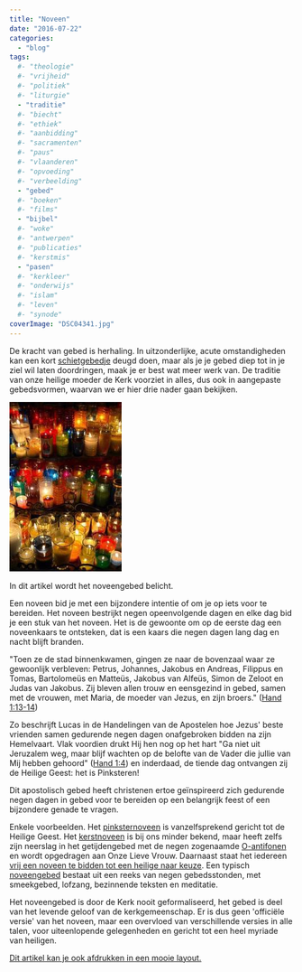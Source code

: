 ```yaml
---
title: "Noveen"
date: "2016-07-22"
categories: 
  - "blog"
tags:
  #- "theologie"
  #- "vrijheid"
  #- "politiek"
  #- "liturgie"
  - "traditie"
  #- "biecht"
  #- "ethiek"
  #- "aanbidding"
  #- "sacramenten"
  #- "paus"
  #- "vlaanderen"
  #- "opvoeding"
  #- "verbeelding"
  - "gebed"
  #- "boeken"
  #- "films"
  - "bijbel"
  #- "woke"
  #- "antwerpen"
  #- "publicaties"
  #- "kerstmis"
  - "pasen"
  #- "kerkleer"
  #- "onderwijs"
  #- "islam"
  #- "leven"
  #- "synode"
coverImage: "DSC04341.jpg"
---
```


De kracht van gebed is herhaling. In uitzonderlijke, acute omstandigheden kan een kort [schietgebedje](http://www.geestvangebed.nl/index.php?option=com_content&task=view&id=128&Itemid=41) deugd doen, maar als je je gebed diep tot in je ziel wil laten doordringen, maak je er best wat meer werk van. De traditie van onze heilige moeder de Kerk voorziet in alles, dus ook in aangepaste gebedsvormen, waarvan we er hier drie nader gaan bekijken.

![church-candles](images/church-candles-199x300.jpg)

In dit artikel wordt het noveengebed belicht.

Een noveen bid je met een bijzondere intentie of om je op iets voor te bereiden. Het noveen bestrijkt negen opeenvolgende dagen en elke dag bid je een stuk van het noveen. Het is de gewoonte om op de eerste dag een noveenkaars te ontsteken, dat is een kaars die negen dagen lang dag en nacht blijft branden.

"Toen ze de stad binnenkwamen, gingen ze naar de bovenzaal waar ze gewoonlijk verbleven: Petrus, Johannes, Jakobus en Andreas, Filippus en Tomas, Bartolomeüs en Matteüs, Jakobus van Alfeüs, Simon de Zeloot en Judas van Jakobus. Zij bleven allen trouw en eensgezind in gebed, samen met de vrouwen, met Maria, de moeder van Jezus, en zijn broers." ([Hand 1:13-14](http://www.willibrordbijbel.nl/index.php?p=page&i=67761,67774))

Zo beschrijft Lucas in de Handelingen van de Apostelen hoe Jezus' beste vrienden samen gedurende negen dagen onafgebroken bidden na zijn Hemelvaart. Vlak voordien drukt Hij hen nog op het hart "Ga niet uit Jeruzalem weg, maar blijf wachten op de belofte van de Vader die jullie van Mij hebben gehoord" ([Hand 1:4](http://www.willibrordbijbel.nl/index.php?p=page&i=67761,67774)) en inderdaad, de tiende dag ontvangen zij de Heilige Geest: het is Pinksteren!

Dit apostolisch gebed heeft christenen ertoe geïnspireerd zich gedurende negen dagen in gebed voor te bereiden op een belangrijk feest of een bijzondere genade te vragen.

Enkele voorbeelden. Het [pinksternoveen](http://gebeden-site.jouwweb.nl/novenen/pinksternoveen-1) is vanzelfsprekend gericht tot de Heilige Geest. Het [kerstnoveen](http://gebeden-site.jouwweb.nl/novenen/kerstnoveen-voor-de-vrede) is bij ons minder bekend, maar heeft zelfs zijn neerslag in het getijdengebed met de negen zogenaamde [O-antifonen](http://www.adventtijd.nl/o_antifonen.htm) en wordt opgedragen aan Onze Lieve Vrouw. Daarnaast staat het iedereen [vrij een noveen te bidden tot een heilige naar keuze](/blog/noveen-voor-profetie-in-de-kerk/). Een typisch [noveengebed](http://users.telenet.be/katholieke-informatie/Novenen.html) bestaat uit een reeks van negen gebedsstonden, met smeekgebed, lofzang, bezinnende teksten en meditatie.

Het noveengebed is door de Kerk nooit geformaliseerd, het gebed is deel van het levende geloof van de kerkgemeenschap. Er is dus geen 'officiële versie' van het noveen, maar een overvloed van verschillende versies in alle talen, voor uiteenlopende gelegenheden en gericht tot een heel myriade van heiligen.

[Dit artikel kan je ook afdrukken in een mooie layout.](/portfolio/getijdengebed-rozenkrans-noveen/)
